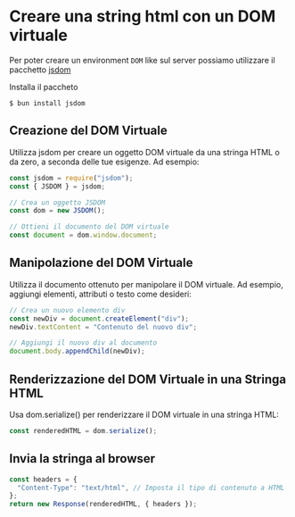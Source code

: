 # Creare una string html con un DOM virtuale

Per poter creare un environment `DOM` like sul server possiamo utilizzare il pacchetto [jsdom](https://www.npmjs.com/package/jsdom)

Installa il paccheto

    $ bun install jsdom

## Creazione del DOM Virtuale

Utilizza jsdom per creare un oggetto DOM virtuale da una stringa HTML o da zero, a seconda delle tue esigenze. Ad esempio:

```js
const jsdom = require("jsdom");
const { JSDOM } = jsdom;

// Crea un oggetto JSDOM
const dom = new JSDOM();

// Ottieni il documento del DOM virtuale
const document = dom.window.document;
```

## Manipolazione del DOM Virtuale

Utilizza il documento ottenuto per manipolare il DOM virtuale. Ad esempio, aggiungi elementi, attributi o testo come desideri:

```js
// Crea un nuovo elemento div
const newDiv = document.createElement("div");
newDiv.textContent = "Contenuto del nuovo div";

// Aggiungi il nuovo div al documento
document.body.appendChild(newDiv);
```

## Renderizzazione del DOM Virtuale in una Stringa HTML

Usa dom.serialize() per renderizzare il DOM virtuale in una stringa HTML:

```js
const renderedHTML = dom.serialize();
```

## Invia la stringa al browser

```js
const headers = {
  "Content-Type": "text/html", // Imposta il tipo di contenuto a HTML
};
return new Response(renderedHTML, { headers });
```

